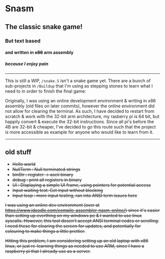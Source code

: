 # Snasm

## The classic snake game!
### But text based
#### and written in ~~x86~~ arm assembly
##### because I enjoy pain

<hr>

This is still a WIP, ``/snake.S`` isn't a snake game yet. There are a bunch of sub-projects in ``/Buildup`` that I'm using as stepping stones to learn what I need to in order to finish the final game:

Originally, I was using an online development environment & writing in x86 assembly (old files on later commits), however the online environment did not allow for clearing the terminal. As such, I have decided to restart from scratch & work with the 32-bit arm architecture, my rasberry pi is 64 bit, but happily convert & execute the 32-bit instructions. Since all pi's before the 4B are 32-bit & cheaper, I've decided to go this route such that the project is more accessible as example for anyone who would like to learn from it.

<hr>

## old stuff

- ~~Hello world~~
- ~~NullTerm  : Null terminated strings~~
- ~~binStr    : register -> ascii binary~~
- ~~debug     : print all registers in binary~~
- ~~UI        : Displaying a simple UI frame, using pointers for potential access~~
- ~~Input waiting test: Get input without blocking~~
- ~~Input loop : more input testing, ran into ANSI term issues here~~

~~I was using an online dev environment (over at https://www.jdoodle.com/compile-assembler-nasm-online/) since it's easier than setting up everthing on my windows pc & I wanted to use linux syscalls. However, this tool dosen't accept ANSI terminal codes or scrolling. I need these for clearing the screen for updates, and potentially for colouring to make things a little prettier.~~

~~Hitting this problem, I am considering setting up an old laptop with x86 linux, or just re-learning things as needed to use ARM, since I have a raspberry pi that I already use as a server.~~

